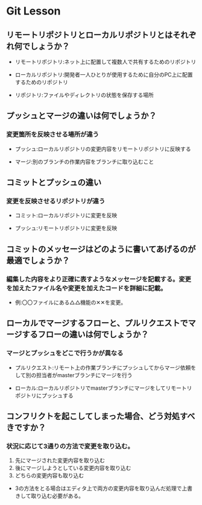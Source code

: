 # Git Lesson

## リモートリポジトリとローカルリポジトリとはそれぞれ何でしょうか？

- リモートリポジトリ:ネット上に配置して複数人で共有するためのリポジトリ

- ローカルリポジトリ:開発者一人ひとりが使用するために自分のPC上に配置するためのリポジトリ

- リポジトリ:ファイルやディレクトリの状態を保存する場所

## プッシュとマージの違いは何でしょうか？

### 変更箇所を反映させる場所が違う

- プッシュ:ローカルリポジトリの変更内容をリモートリポジトリに反映する

- マージ:別のブランチの作業内容をブランチに取り込むこと

## コミットとプッシュの違い

### 変更を反映させるリポジトリが違う

- コミット:ローカルリポジトリに変更を反映

- プッシュ:リモートリポジトリに変更を反映

## コミットのメッセージはどのように書いてあげるのが最適でしょうか？

### 編集した内容をより正確に表すようなメッセージを記載する。変更を加えたファイル名や変更を加えたコードを詳細に記載。
- 例:〇〇ファイルにある△△機能の✕✕を変更。

## ローカルでマージするフローと、プルリクエストでマージするフローの違いは何でしょうか？

### マージとプッシュをどこで行うかが異なる

- プルリクエスト:リモート上の作業ブランチにプッシュしてからマージ依頼をして別の担当者がmasterブランチにマージを行う

- ローカル:ローカルリポジトリでmasterブランチにマージをしてリモートリポジトリにプッシュする

## コンフリクトを起こしてしまった場合、どう対処すべきですか？

### 状況に応じて3通りの方法で変更を取り込む。

1. 先にマージされた変更内容を取り込む
1. 後にマージしようとしている変更内容を取り込む
1. どちらの変更内容も取り込む

- 3の方法をとる場合はエディタ上で両方の変更内容を取り込んだ処理で上書きして取り込む必要がある。